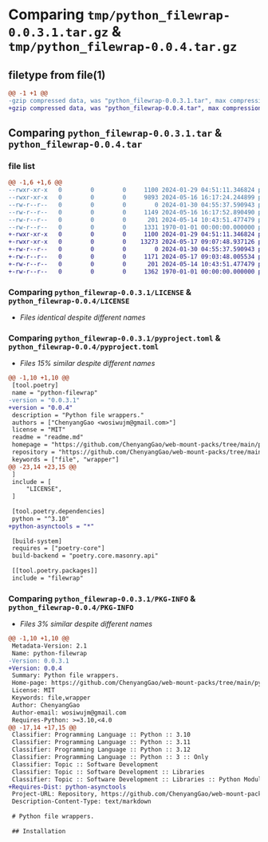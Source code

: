 # Comparing `tmp/python_filewrap-0.0.3.1.tar.gz` & `tmp/python_filewrap-0.0.4.tar.gz`

## filetype from file(1)

```diff
@@ -1 +1 @@
-gzip compressed data, was "python_filewrap-0.0.3.1.tar", max compression
+gzip compressed data, was "python_filewrap-0.0.4.tar", max compression
```

## Comparing `python_filewrap-0.0.3.1.tar` & `python_filewrap-0.0.4.tar`

### file list

```diff
@@ -1,6 +1,6 @@
--rwxr-xr-x   0        0        0     1100 2024-01-29 04:51:11.346824 python_filewrap-0.0.3.1/LICENSE
--rwxr-xr-x   0        0        0     9893 2024-05-16 16:17:24.244899 python_filewrap-0.0.3.1/filewrap/__init__.py
--rw-r--r--   0        0        0        0 2024-01-30 04:55:37.590943 python_filewrap-0.0.3.1/filewrap/py.typed
--rw-r--r--   0        0        0     1149 2024-05-16 16:17:52.890490 python_filewrap-0.0.3.1/pyproject.toml
--rw-r--r--   0        0        0      201 2024-05-14 10:43:51.477479 python_filewrap-0.0.3.1/readme.md
--rw-r--r--   0        0        0     1331 1970-01-01 00:00:00.000000 python_filewrap-0.0.3.1/PKG-INFO
+-rwxr-xr-x   0        0        0     1100 2024-01-29 04:51:11.346824 python_filewrap-0.0.4/LICENSE
+-rwxr-xr-x   0        0        0    13273 2024-05-17 09:07:48.937126 python_filewrap-0.0.4/filewrap/__init__.py
+-rw-r--r--   0        0        0        0 2024-01-30 04:55:37.590943 python_filewrap-0.0.4/filewrap/py.typed
+-rw-r--r--   0        0        0     1171 2024-05-17 09:03:48.005534 python_filewrap-0.0.4/pyproject.toml
+-rw-r--r--   0        0        0      201 2024-05-14 10:43:51.477479 python_filewrap-0.0.4/readme.md
+-rw-r--r--   0        0        0     1362 1970-01-01 00:00:00.000000 python_filewrap-0.0.4/PKG-INFO
```

### Comparing `python_filewrap-0.0.3.1/LICENSE` & `python_filewrap-0.0.4/LICENSE`

 * *Files identical despite different names*

### Comparing `python_filewrap-0.0.3.1/pyproject.toml` & `python_filewrap-0.0.4/pyproject.toml`

 * *Files 15% similar despite different names*

```diff
@@ -1,10 +1,10 @@
 [tool.poetry]
 name = "python-filewrap"
-version = "0.0.3.1"
+version = "0.0.4"
 description = "Python file wrappers."
 authors = ["ChenyangGao <wosiwujm@gmail.com>"]
 license = "MIT"
 readme = "readme.md"
 homepage = "https://github.com/ChenyangGao/web-mount-packs/tree/main/python-module/python-filewrap"
 repository = "https://github.com/ChenyangGao/web-mount-packs/tree/main/python-module/python-filewrap"
 keywords = ["file", "wrapper"]
@@ -23,14 +23,15 @@
 ]
 include = [
     "LICENSE",
 ]
 
 [tool.poetry.dependencies]
 python = "^3.10"
+python-asynctools = "*"
 
 [build-system]
 requires = ["poetry-core"]
 build-backend = "poetry.core.masonry.api"
 
 [[tool.poetry.packages]]
 include = "filewrap"
```

### Comparing `python_filewrap-0.0.3.1/PKG-INFO` & `python_filewrap-0.0.4/PKG-INFO`

 * *Files 3% similar despite different names*

```diff
@@ -1,10 +1,10 @@
 Metadata-Version: 2.1
 Name: python-filewrap
-Version: 0.0.3.1
+Version: 0.0.4
 Summary: Python file wrappers.
 Home-page: https://github.com/ChenyangGao/web-mount-packs/tree/main/python-module/python-filewrap
 License: MIT
 Keywords: file,wrapper
 Author: ChenyangGao
 Author-email: wosiwujm@gmail.com
 Requires-Python: >=3.10,<4.0
@@ -17,14 +17,15 @@
 Classifier: Programming Language :: Python :: 3.10
 Classifier: Programming Language :: Python :: 3.11
 Classifier: Programming Language :: Python :: 3.12
 Classifier: Programming Language :: Python :: 3 :: Only
 Classifier: Topic :: Software Development
 Classifier: Topic :: Software Development :: Libraries
 Classifier: Topic :: Software Development :: Libraries :: Python Modules
+Requires-Dist: python-asynctools
 Project-URL: Repository, https://github.com/ChenyangGao/web-mount-packs/tree/main/python-module/python-filewrap
 Description-Content-Type: text/markdown
 
 # Python file wrappers.
 
 ## Installation
```

